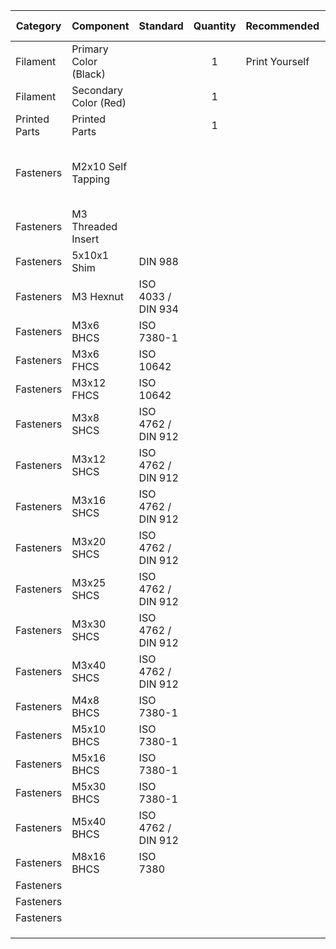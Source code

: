 
| Category      | Component             | Standard  | Quantity  | Recommended    | Alternative Source | Alternative Source 2 | Alt 3   | Notes   | Other   |
| ------------- | --------------------- | --------- | :-------: | -------------- |------------------- | -------------------- | ------- | ------- | ------- |
| Filament      | Primary Color (Black) |           | 1         | Print Yourself | [Paramount ABS](https://www.paramount-3d.com/product-page/absblack) | [Amazon](https://www.amazon.com/Paramount-3D-PANTONE-1-75mm-Filament/dp/B01LR4RTJC/ref=as_li_ss_tl?keywords=Paramount+Black+ABS&qid=1569412059&sr=8-1-spons&psc=1&spLa=ZW5jcnlwdGVkUXVhbGlmaWVyPUEyTTNLUzQyUjNWRTYyJmVuY3J5cHRlZElkPUEwMzcwMTIzMjZETUZXRlFJWFlCSiZlbmNyeXB0ZWRBZElkPUEwOTQyMTM0MVFHUTc2NEpXRzlCWSZ3aWRnZXROYW1lPXNwX2F0ZiZhY3Rpb249Y2xpY2tSZWRpcmVjdCZkb05vdExvZ0NsaWNrPXRydWU=&linkCode=sl1&tag=docjeevescom-20&linkId=06e23e2bbb6d003cd4f8981e95d851c9&language=en_US) | [eSUN ABS+](https://www.amazon.com/eSUN-1-75mm-Printer-Filament-2-2lbs/dp/B018F586ES?th=1) | [Amazon](https://www.amazon.com/eSUN-1-75mm-Printer-Filament-2-2lbs/dp/B018F586ES/ref=as_li_ss_tl?keywords=eSun%2BABS%2B&qid=1569412199&sr=8-1-spons&spLa=ZW5jcnlwdGVkUXVhbGlmaWVyPUEySFNHTk5MSDA5UjhOJmVuY3J5cHRlZElkPUExMDQ2MDQwM05VN0VKWTY2VVZXTCZlbmNyeXB0ZWRBZElkPUEwNzE0Nzc5VjBVOUk3QlVGSE5GJndpZGdldE5hbWU9c3BfYXRmJmFjdGlvbj1jbGlja1JlZGlyZWN0JmRvTm90TG9nQ2xpY2s9dHJ1ZQ&linkCode=sl1&tag=docjeevescom-20&linkId=d60044403dc73a107db0795a87a92dc6&language=en_US&th=1) |  |
| Filament      | Secondary Color (Red) |           | 1         | 	             | [Paramount ABS](https://www.paramount-3d.com/product-page/abs-pantone-enzo-red-485c-1-75mm-1kg-filament-trrl3020485c) | [Amazon](https://www.amazon.com/Paramount-3D-PANTONE-Filament-TRRL3020485A/dp/B01LR4VTMA/ref=as_li_ss_tl?keywords=Paramount+Black+ABS&qid=1569412059&sr=8-6&linkCode=sl1&tag=docjeevescom-20&linkId=716f78d29357e2dd2d0ff80e913c1cdf&language=en_US) | [Hatchbox ABS](https://www.amazon.com/HATCHBOX-3D-Filament-Dimensional-Accuracy/dp/B00J0HB1YI?th=1) | [Amazon](https://www.amazon.com/HATCHBOX-3D-Filament-Dimensional-Accuracy/dp/B00J0HB1YI/ref=as_li_ss_tl?keywords=Hatchbox%2BRed%2BABS&qid=1569412254&sr=8-1&linkCode=sl1&tag=docjeevescom-20&linkId=3f05c510dce172e0b8e2db0e6f8dbcf2&language=en_US&th=1) |  |
| Printed Parts | Printed Parts         |           | 1         | 	             | [Print It Forward](https://pif.voron.dev/)  |                      |         |         |         |
| Fasteners     | M2x10 Self Tapping    |           |           |           |            |          |          | Self Tapping Screw for Plastics      |          |
| Fasteners     | M3 Threaded Insert    |           |           |           |            |          |          |          |          |
| Fasteners     | 5x10x1 Shim           | DIN 988   |           |           |            |          |          |          |          |
| Fasteners     | M3 Hexnut             | ISO 4033 / DIN 934 |  |
| Fasteners     | M3x6  BHCS            | ISO 7380-1 |           |           |            |          |          |          |          |
| Fasteners     | M3x6  FHCS            | ISO 10642 |           |           |            |          |          |          |          |
| Fasteners     | M3x12 FHCS            | ISO 10642 |           |           |            |          |          |          |          |
| Fasteners     | M3x8  SHCS            | ISO 4762 / DIN 912 |           |           |            |          |          |          |          |
| Fasteners     | M3x12 SHCS            | ISO 4762 / DIN 912 |           |           |            |          |          |          |          |
| Fasteners     | M3x16 SHCS            | ISO 4762 / DIN 912 |           |           |            |          |          |          |          |
| Fasteners     | M3x20 SHCS            | ISO 4762 / DIN 912 |           |           |            |          |          |          |          |
| Fasteners     | M3x25 SHCS            | ISO 4762 / DIN 912 |           |           |            |          |          |          |          |
| Fasteners     | M3x30 SHCS            | ISO 4762 / DIN 912 |           |           |            |          |          |          |          |
| Fasteners     | M3x40 SHCS            | ISO 4762 / DIN 912 |           |           |            |          |          |          |          |
| Fasteners     | M4x8  BHCS            | ISO 7380-1 |           |           |            |          |          |          |          |
| Fasteners     | M5x10 BHCS            | ISO 7380-1 |           |           |            |          |          |          |          |
| Fasteners     | M5x16 BHCS            | ISO 7380-1 |           |           |            |          |          |          |          |
| Fasteners     | M5x30 BHCS            | ISO 7380-1 |           |           |            |          |          |          |          |
| Fasteners     | M5x40 BHCS            | ISO 4762 / DIN 912 |           |           |            |          |          |          |   |
| Fasteners     | M8x16 BHCS            | ISO 7380  |           |           |            |          |          |          |   |
| Fasteners     |           |           |           |           |            |          |          |          |   |
| Fasteners     |           |           |           |           |            |          |          |          |   |
| Fasteners     |           |           |           |           |            |          |          |          |   |
|          |           |           |           |           |            |          |          |          |   |
|          |           |           |           |           |            |          |          |          |   |
|          |           |           |           |           |            |          |          |          |   |
